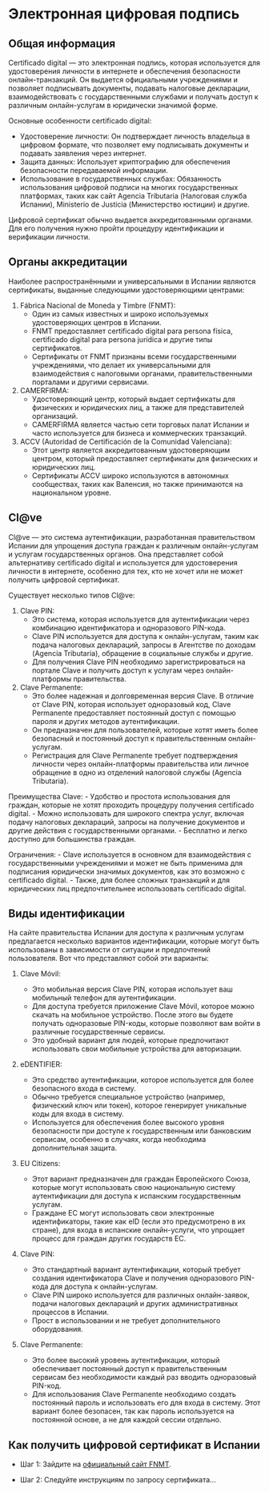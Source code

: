 # Электронная цифровая подпись

## Общая информация

Certificado digital — это электронная подпись, которая используется для удостоверения личности в интернете и обеспечения безопасности онлайн-транзакций. Он выдается официальными учреждениями и позволяет подписывать документы, подавать налоговые декларации, взаимодействовать с государственными службами и получать доступ к различным онлайн-услугам в юридически значимой форме.

Основные особенности certificado digital:

- Удостоверение личности: Он подтверждает личность владельца в цифровом формате, что позволяет ему подписывать документы и подавать заявления через интернет.
- Защита данных: Использует криптографию для обеспечения безопасности передаваемой информации.
- Использование в государственных службах: Обязанность использования цифровой подписи на многих государственных платформах, таких как сайт Agencia Tributaria (Налоговая служба Испании), Ministerio de Justicia (Министерство юстиции) и другие.

Цифровой сертификат обычно выдается аккредитованными органами. Для его получения нужно пройти процедуру идентификации и верификации личности.

## Органы аккредитации

Наиболее распространёнными и универсальными в Испании являются сертификаты, выданные следующими удостоверяющими центрами:

1. Fábrica Nacional de Moneda y Timbre (FNMT):  
    - Один из самых известных и широко используемых удостоверяющих центров в Испании.
    - FNMT предоставляет certificado digital para persona física, certificado digital para persona jurídica и другие типы сертификатов.
    - Сертификаты от FNMT признаны всеми государственными учреждениями, что делает их универсальными для взаимодействия с налоговыми органами, правительственными порталами и другими сервисами.
2. CAMERFIRMA:
    - Удостоверяющий центр, который выдает сертификаты для физических и юридических лиц, а также для представителей организаций.
    - CAMERFIRMA является частью сети торговых палат Испании и часто используется для бизнеса и коммерческих транзакций.
3. ACCV (Autoridad de Certificación de la Comunidad Valenciana):
    - Этот центр является аккредитованным удостоверяющим центром, который предоставляет сертификаты для физических и юридических лиц.
    - Сертификаты ACCV широко используются в автономных сообществах, таких как Валенсия, но также принимаются на национальном уровне.
  
## Cl@ve

Cl@ve — это система аутентификации, разработанная правительством Испании для упрощения доступа граждан к различным онлайн-услугам и услугам государственных органов. Она представляет собой альтернативу certificado digital и используется для удостоверения личности в интернете, особенно для тех, кто не хочет или не может получить цифровой сертификат.

Существует несколько типов Cl@ve:

1. Clave PIN:
    - Это система, которая используется для аутентификации через комбинацию идентификатора и одноразового PIN-кода.
    - Clave PIN используется для доступа к онлайн-услугам, таким как подача налоговых деклараций, запросы в Агентстве по доходам (Agencia Tributaria), обращение в социальные службы и другие.
    - Для получения Clave PIN необходимо зарегистрироваться на портале Clave и получить доступ к услугам через онлайн-платформы правительства.
2. Clave Permanente:
    - Это более надежная и долговременная версия Clave. В отличие от Clave PIN, которая использует одноразовый код, Clave Permanente предоставляет постоянный доступ с помощью пароля и других методов аутентификации.
    - Он предназначен для пользователей, которые хотят иметь более безопасный и постоянный доступ к правительственным онлайн-услугам.
    - Регистрация для Clave Permanente требует подтверждения личности через онлайн-платформы правительства или личное обращение в одно из отделений налоговой службы (Agencia Tributaria).

Преимущества Clave:
    - Удобство и простота использования для граждан, которые не хотят проходить процедуру получения certificado digital.
    - Можно использовать для широкого спектра услуг, включая подачу налоговых деклараций, запросы на получение документов и другие действия с государственными органами.
    - Бесплатно и легко доступно для большинства граждан.
  
Ограничения:
    - Clave используется в основном для взаимодействия с государственными учреждениями и может не быть применима для подписания юридически значимых документов, как это возможно с certificado digital.
    - Также, для более сложных транзакций и для юридических лиц предпочтительнее использовать certificado digital.

## Виды идентификации

На сайте правительства Испании для доступа к различным услугам предлагается несколько вариантов идентификации, которые могут быть использованы в зависимости от ситуации и предпочтений пользователя. Вот что представляют собой эти варианты:

1. Clave Móvil:
    - Это мобильная версия Clave PIN, которая использует ваш мобильный телефон для аутентификации.
    - Для доступа требуется приложение Clave Móvil, которое можно скачать на мобильное устройство. После этого вы будете получать одноразовые PIN-коды, которые позволяют вам войти в различные государственные сервисы.
    - Это удобный вариант для людей, которые предпочитают использовать свои мобильные устройства для авторизации.

2. eDENTIFIER:
    - Это средство аутентификации, которое используется для более безопасного входа в систему.
    - Обычно требуется специальное устройство (например, физический ключ или токен), которое генерирует уникальные коды для входа в систему.
    - Используется для обеспечения более высокого уровня безопасности при доступе к государственным или банковским сервисам, особенно в случаях, когда необходима дополнительная защита.

3. EU Citizens:
    - Этот вариант предназначен для граждан Европейского Союза, которые могут использовать свою национальную систему аутентификации для доступа к испанским государственным услугам.
    - Граждане ЕС могут использовать свои электронные идентификаторы, такие как eID (если это предусмотрено в их стране), для входа в испанские онлайн-услуги, что упрощает процесс для граждан других государств ЕС.

4. Clave PIN:
    - Это стандартный вариант аутентификации, который требует создания идентификатора Clave и получения одноразового PIN-кода для доступа к онлайн-услугам.
    - Clave PIN широко используется для различных онлайн-заявок, подачи налоговых деклараций и других административных процессов в Испании.
    - Прост в использовании и не требует дополнительного оборудования.

5. Clave Permanente:
    - Это более высокий уровень аутентификации, который обеспечивает постоянный доступ к правительственным сервисам без необходимости каждый раз вводить одноразовый PIN-код.
    - Для использования Clave Permanente необходимо создать постоянный пароль и использовать его для входа в систему. Этот вариант более безопасен, так как пароль используется на постоянной основе, а не для каждой сессии отдельно.

## Как получить цифровой сертификат в Испании

- Шаг 1: Зайдите на [официальный сайт FNMT](https://www.sede.fnmt.gob.es/).

- Шаг 2: Следуйте инструкциям по запросу сертификата...
